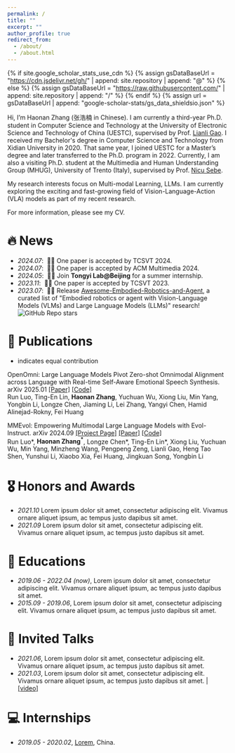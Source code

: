 ```yaml
---
permalink: /
title: ""
excerpt: ""
author_profile: true
redirect_from: 
  - /about/
  - /about.html
---
```


{% if site.google_scholar_stats_use_cdn %}
{% assign gsDataBaseUrl = "https://cdn.jsdelivr.net/gh/" | append: site.repository | append: "@" %}
{% else %}
{% assign gsDataBaseUrl = "https://raw.githubusercontent.com/" | append: site.repository | append: "/" %}
{% endif %}
{% assign url = gsDataBaseUrl | append: "google-scholar-stats/gs_data_shieldsio.json" %}

<span class='anchor' id='about-me'></span>


Hi, I’m Haonan Zhang (张浩楠 in Chinese). I am currently a third-year Ph.D. student in Computer Science and Technology at the University of Electronic Science and Technology of China (UESTC), supervised by Prof. [Lianli Gao](https://scholar.google.com/citations?hl=en&user=zsm2dpYAAAAJ). 
I received my Bachelor's degree in Computer Science and Technology from Xidian University in 2020. That same year, I joined UESTC for a Master’s degree and later transferred to the Ph.D. program in 2022.
Currently, I am also a visiting Ph.D. student at the Multimedia and Human Understanding Group (MHUG), University of Trento (Italy), supervised by Prof. [Nicu Sebe](https://scholar.google.com/citations?user=stFCYOAAAAAJ&hl=en).

My research interests focus on Multi-modal Learning, LLMs. I am currently exploring the exciting and fast-growing field of Vision-Language-Action (VLA) models as part of my recent research.

For more information, please see my CV.


# 🔥 News
- *2024.07*: &nbsp;🎉🎉 One paper is accepted by TCSVT 2024.
- *2024.07*: &nbsp;🎉🎉 One paper is accepted by ACM Multimedia 2024.
- *2024.05*: &nbsp;🎉🎉 Join **Tongyi Lab@Beijing** for a summer internship.
- *2023.11*: &nbsp;🎉🎉 One paper is accepted by TCSVT 2023.
- *2023.07*: &nbsp;🎉🎉 Release [Awesome-Embodied-Robotics-and-Agent](https://github.com/zchoi/Awesome-Embodied-Robotics-and-Agent), a curated list of "Embodied robotics or agent with Vision-Language Models (VLMs) and Large Language Models (LLMs)" research! ![GitHub Repo stars](https://img.shields.io/github/stars/zchoi/Awesome-Embodied-Robotics-and-Agent)



# 📝 Publications 
<!--
<div class='paper-box'><div class='paper-box-image'><div><div class="badge">CVPR 2016</div><img src='images/500x300.png' alt="sym" width="100%"></div></div>
<div class='paper-box-text' markdown="1">
-->
* indicates equal contribution

OpenOmni: Large Language Models Pivot Zero-shot Omnimodal Alignment across Language with Real-time Self-Aware Emotional Speech Synthesis. arXiv 2025.01 [[Paper]](https://arxiv.org/pdf/2501.04561) [[Code]](https://github.com/RainBowLuoCS/OpenOmni) <br>
Run Luo, Ting-En Lin, **Haonan Zhang**, Yuchuan Wu, Xiong Liu, Min Yang, Yongbin Li, Longze Chen, Jiaming Li, Lei Zhang, Yangyi Chen, Hamid Alinejad-Rokny, Fei Huang

MMEvol: Empowering Multimodal Large Language Models with Evol-Instruct. arXiv 2024.09 [[Project Page]](https://mmevol.github.io/home_page.html) [[Paper]](https://arxiv.org/pdf/2409.05840) [[Code]](https://github.com/RainBowLuoCS/MMEvol) <br>
Run Luo*, **Haonan Zhang<sup>*</sup>**, Longze Chen*, Ting-En Lin*, Xiong Liu, Yuchuan Wu, Min Yang, Minzheng Wang, Pengpeng Zeng, Lianli Gao, Heng Tao Shen, Yunshui Li, Xiaobo Xia, Fei Huang, Jingkuan Song, Yongbin Li


# 🎖 Honors and Awards
- *2021.10* Lorem ipsum dolor sit amet, consectetur adipiscing elit. Vivamus ornare aliquet ipsum, ac tempus justo dapibus sit amet. 
- *2021.09* Lorem ipsum dolor sit amet, consectetur adipiscing elit. Vivamus ornare aliquet ipsum, ac tempus justo dapibus sit amet. 

# 📖 Educations
- *2019.06 - 2022.04 (now)*, Lorem ipsum dolor sit amet, consectetur adipiscing elit. Vivamus ornare aliquet ipsum, ac tempus justo dapibus sit amet. 
- *2015.09 - 2019.06*, Lorem ipsum dolor sit amet, consectetur adipiscing elit. Vivamus ornare aliquet ipsum, ac tempus justo dapibus sit amet. 

# 💬 Invited Talks
- *2021.06*, Lorem ipsum dolor sit amet, consectetur adipiscing elit. Vivamus ornare aliquet ipsum, ac tempus justo dapibus sit amet. 
- *2021.03*, Lorem ipsum dolor sit amet, consectetur adipiscing elit. Vivamus ornare aliquet ipsum, ac tempus justo dapibus sit amet.  \| [\[video\]](https://github.com/)

# 💻 Internships
- *2019.05 - 2020.02*, [Lorem](https://github.com/), China.

